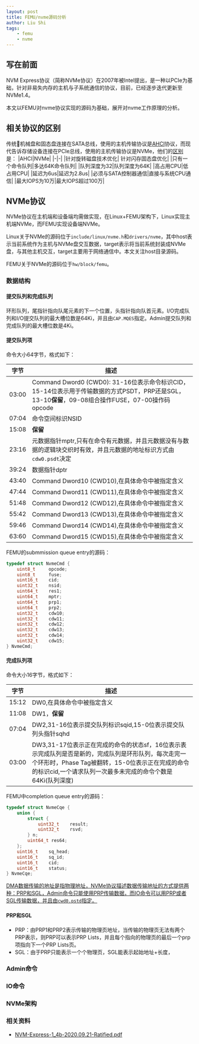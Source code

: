 ```yaml
---
layout: post
title: FEMU/nvme源码分析
author: Liu Shi
tags:
    - femu
    - nvme
---
```


## 写在前面

NVM Express协议（简称NVMe协议）在2007年被Intel提出，是一种以PCIe为基础，针对非易失内存的主机与子系统通信的协议，目前，已经逐步迭代更新至NVMe1.4。

本文以FEMU对nvme协议实现的源码为基础，展开对nvme工作原理的分析。

## 相关协议的区别

传统机械盘和固态盘连接在SATA总线，使用的主机传输协议是[AHCI](https://zh.wikipedia.org/zh-cn/AHCI)协议，而现代告诉存储设备连接在PCIe总线，使用的主机传输协议是NVMe，他们的[区别](https://www.kingston.com/cn/community/articledetail/articleid/48543)是：
|AHCI|NVMe|
|-|-|
|针对旋转磁盘技术优化| 针对闪存固态盘优化|
|只有一个命令队列|多达64K命令队列|
|队列深度为32|队列深度为64K|
|高占用CPU|低占用CPU|
|延迟为6us|延迟为2.8us|
|必须与SATA控制器通信|直接与系统CPU通信|
|最大IOPS为10万|最大IOPS超过100万|

## NVMe协议

NVMe协议在主机端和设备端均需做实现，在Linux+FEMU架构下，Linux实现主机端NVMe，而FEMU实现设备端NVMe。

Linux关于NVMe的源码位于`include/linux/nvme.h`和`drivers/nvme`，其中host表示当前系统作为主机与NVMe盘交互数据，target表示将当前系统封装成NVMe盘，与其他主机交互，target主要用于网络通信中。本文关注host目录源码。

FEMU关于NVMe的源码位于`hw/block/femu`。

### 数据结构

#### 提交队列和完成队列

环形队列，尾指针指向队尾元素的下一个位置，头指针指向队首元素。I/O完成队列和I/O提交队列的最大槽位数是64Ki，并且由`CAP.MQES`指定。Admin提交队列和完成队列的最大槽位数是4Ki。

#### 提交队列项

命令大小64字节，格式如下：

|字节|描述|
|-|-|
|03:00|Command Dword0 (CWD0): 31-16位表示命令标识CID，15-14位表示用于传输数据的方式PSDT，PRP还是SGL，13-10**保留**，09-08组合操作FUSE，07-00操作码opcode|
|07:04|命令空间标识NSID|
|15:08|**保留**|
|23:16|元数据指针mptr,只有在命令有元数据，并且元数据没有与数据的逻辑块交织时有效，并且元数据的地址标识方式由`cdw0.psdt`决定|
|39:24|数据指针dptr|
|43:40|Command Dword10 (CWD10),在具体命令中被指定含义|
|47:44|Command Dword11 (CWD11),在具体命令中被指定含义|
|51:48|Command Dword12 (CWD12),在具体命令中被指定含义|
|55:42|Command Dword13 (CWD13),在具体命令中被指定含义|
|59:46|Command Dword14 (CWD14),在具体命令中被指定含义|
|63:60|Command Dword15 (CWD15),在具体命令中被指定含义|

FEMU的submmission queue entry的源码：

```c
typedef struct NvmeCmd {
    uint8_t     opcode;
    uint8_t     fuse;
    uint16_t    cid;
    uint32_t    nsid;
    uint64_t    res1;
    uint64_t    mptr;
    uint64_t    prp1;
    uint64_t    prp2;
    uint32_t    cdw10;
    uint32_t    cdw11;
    uint32_t    cdw12;
    uint32_t    cdw13;
    uint32_t    cdw14;
    uint32_t    cdw15;
} NvmeCmd;
```

#### 完成队列项

命令大小16字节，格式如下：

|字节|描述|
|-|-|
|15:12|DW0,在具体命令中被指定含义|
|11:08|DW1，**保留**|
|07:04|DW2,31-16位表示提交队列标识sqid,15-0位表示提交队列头指针sqhd|
|03:00|DW3,31-17位表示正在完成的命令的状态sf，16位表示表示完成队列是否是新的，完成队列是环形队列，每次走完一个环形时，Phase Tag被翻转，15-0位表示正在完成的命令的标识cid,一个请求队列一次最多未完成的命令个数是64Ki(队列深度)|

FEMU中completion queue entry的源码：

```c
typedef struct NvmeCqe {
    union {
        struct {
            uint32_t    result;
            uint32_t    rsvd;
        } n;
        uint64_t res64;
    };
    uint16_t    sq_head;
    uint16_t    sq_id;
    uint16_t    cid;
    uint16_t    status;
} NvmeCqe;
```

<u>DMA数据传输的地址是指物理地址，NVMe协议描述数据传输地址的方式提供两种：PRP和SGL，Admin命令只能使用PRP传输数据，而IO命令可以用PRP或者SGL传输数据，并且由`cwd0.pstd`指定。</u>

#### PRP和SGL

- PRP：由PRP1和PRP2表示传输的物理页地址，当传输的物理页无法有两个PRP表示，则PRP可以表示PRP Lists，并且每个指向的物理页的最后一个prp项指向下一个PRP Lists页。
- SGL：由于PRP只能表示一个个物理页，SGL能表示起始地址+长度，

### Admin命令

### IO命令

### NVMe架构

### 相关资料

- [NVM-Express-1_4b-2020.09.21-Ratified.pdf](https://nvmexpress.org/wp-content/uploads/NVM-Express-1_4b-2020.09.21-Ratified.pdf)